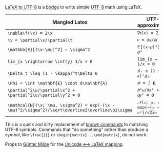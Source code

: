 [LaTeX to UTF-8](https://fkunstner.github.io/latex-to-utf8/)
is a [bodge](https://www.youtube.com/watch?v=lIFE7h3m40U) 
to write simple [UTF-8](https://en.wikipedia.org/wiki/UTF-8) math using LaTeX.

| Mangled Latex | UTF-8 approximation |
| --- | --- |
|`\nabla\f(\x) = 2\x`| `∇𝑓(𝑥) = 2𝑥`|
|`\v = \partial\x/\partial\t`|`𝑣 = 𝜕𝑥/𝜕𝑡`|
|`\mathbb{E}[(\x-\mu)^2] = \sigma^2`|`𝔼[(𝑥−𝜇)²] = 𝜎²`|
|`lim_{x \rightarrow \infty} 1/x = 0`|`lim_{x → ∞} 1/x = 0`|
|`\Delta_t \leq (1 - \kappa)^t\Delta_0` | `𝛥ₜ ≤ (1 − 𝜅)ᵗ𝛥₀`|
|`\Phi = \int \mathbf{E} \cdot d\mathbf{A}`|`𝛷 = ∫ 𝐄 ⋅ d𝐀`|
|`\partial^2\u/\partial\x^2 + \partial^2\u/\partial\y^2 = 0`|`𝜕²𝑢/𝜕𝑥² + 𝜕²𝑢/𝜕𝑦² = 0`|
|`\mathcal{N}(\x; \mu, \sigma^2) = exp(-(\x - \mu)^2/\sigma^2)/\sqrt\overline2\overline\pi\sigma`|`𝒩(𝑥; 𝜇, 𝜎²) = exp(−(𝑥 − 𝜇)²/𝜎²)/√̅2̅𝜋𝜎`|

This is a quick and dirty replacement of [known commands](https://fkunstner.github.io/latex-to-utf8/map.js)
to matching UTF-8 symbols.
Commands that "do something" rather than produce a symbol, like `\frac{}{}` or `\begin{matrix}...\end{matrix}`, do not work.

Props to [Günter Milde](http://milde.users.sourceforge.net) for the [Unicode ⟷ LaTeX mapping](http://milde.users.sourceforge.net/LUCR/Math/).
